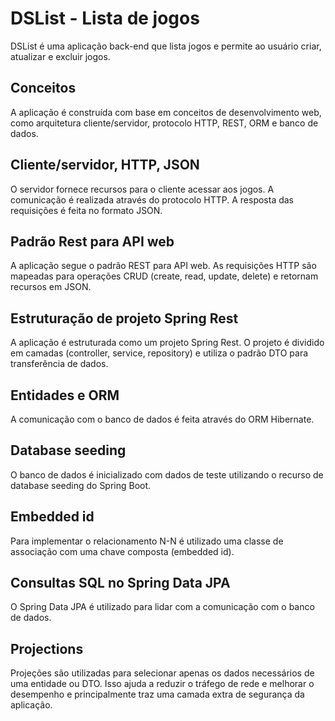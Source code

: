 

# DSList - Lista de jogos

DSList é uma aplicação back-end que lista jogos e permite ao usuário criar, atualizar e excluir jogos. 

## Conceitos

A aplicação é construída com base em conceitos de desenvolvimento web, como arquitetura cliente/servidor, protocolo HTTP, REST, ORM e banco de dados.

## Cliente/servidor, HTTP, JSON

O servidor fornece recursos para o cliente acessar aos jogos. A comunicação é realizada através do protocolo HTTP. 
A resposta das requisições é feita no formato JSON.

## Padrão Rest para API web

A aplicação segue o padrão REST para API web. As requisições HTTP são mapeadas para operações CRUD (create, read, update, delete) e retornam recursos em JSON.

## Estruturação de projeto Spring Rest

A aplicação é estruturada como um projeto Spring Rest. O projeto é dividido em camadas (controller, service, repository) e utiliza o padrão DTO para transferência de dados.

## Entidades e ORM

A comunicação com o banco de dados é feita através do ORM Hibernate.

## Database seeding

O banco de dados é inicializado com dados de teste utilizando o recurso de database seeding do Spring Boot.

## Embedded id

Para implementar o relacionamento N-N é utilizado uma classe de associação com uma chave composta (embedded id).

## Consultas SQL no Spring Data JPA

O Spring Data JPA é utilizado para lidar com a comunicação com o banco de dados.

## Projections

Projeções são utilizadas para selecionar apenas os dados necessários de uma entidade ou DTO. Isso ajuda a reduzir o tráfego de rede
e melhorar o desempenho e principalmente traz uma camada extra de segurança da aplicação.

